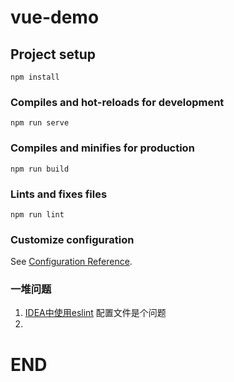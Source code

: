 # vue-demo

## Project setup
```
npm install
```

### Compiles and hot-reloads for development
```
npm run serve
```

### Compiles and minifies for production
```
npm run build
```

### Lints and fixes files
```
npm run lint
```

### Customize configuration
See [Configuration Reference](https://cli.vuejs.org/config/).





### 一堆问题



1. [IDEA中使用eslint](https://www.jianshu.com/p/b14bad66d293) 配置文件是个问题
2. []()







# END
